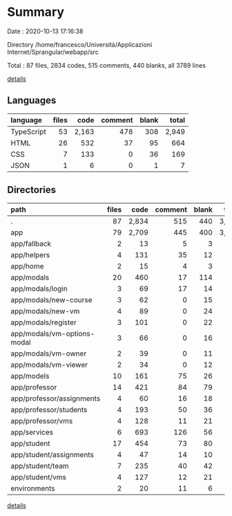 # Summary

Date : 2020-10-13 17:16:38

Directory /home/francesco/Università/Applicazioni Internet/Sprangular/webapp/src

Total : 87 files,  2834 codes, 515 comments, 440 blanks, all 3789 lines

[details](details.md)

## Languages
| language | files | code | comment | blank | total |
| :--- | ---: | ---: | ---: | ---: | ---: |
| TypeScript | 53 | 2,163 | 478 | 308 | 2,949 |
| HTML | 26 | 532 | 37 | 95 | 664 |
| CSS | 7 | 133 | 0 | 36 | 169 |
| JSON | 1 | 6 | 0 | 1 | 7 |

## Directories
| path | files | code | comment | blank | total |
| :--- | ---: | ---: | ---: | ---: | ---: |
| . | 87 | 2,834 | 515 | 440 | 3,789 |
| app | 79 | 2,709 | 445 | 400 | 3,554 |
| app/fallback | 2 | 13 | 5 | 3 | 21 |
| app/helpers | 4 | 131 | 35 | 12 | 178 |
| app/home | 2 | 15 | 4 | 3 | 22 |
| app/modals | 20 | 460 | 17 | 114 | 591 |
| app/modals/login | 3 | 69 | 17 | 14 | 100 |
| app/modals/new-course | 3 | 62 | 0 | 15 | 77 |
| app/modals/new-vm | 4 | 89 | 0 | 24 | 113 |
| app/modals/register | 3 | 101 | 0 | 22 | 123 |
| app/modals/vm-options-modal | 3 | 66 | 0 | 16 | 82 |
| app/modals/vm-owner | 2 | 39 | 0 | 11 | 50 |
| app/modals/vm-viewer | 2 | 34 | 0 | 12 | 46 |
| app/models | 10 | 161 | 75 | 26 | 262 |
| app/professor | 14 | 421 | 84 | 79 | 584 |
| app/professor/assignments | 4 | 60 | 16 | 18 | 94 |
| app/professor/students | 4 | 193 | 50 | 36 | 279 |
| app/professor/vms | 4 | 128 | 11 | 21 | 160 |
| app/services | 6 | 693 | 126 | 56 | 875 |
| app/student | 17 | 454 | 73 | 80 | 607 |
| app/student/assignments | 4 | 47 | 14 | 10 | 71 |
| app/student/team | 7 | 235 | 40 | 42 | 317 |
| app/student/vms | 4 | 127 | 12 | 21 | 160 |
| environments | 2 | 20 | 11 | 6 | 37 |

[details](details.md)